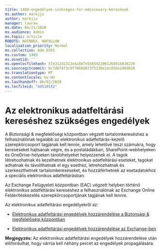```yaml
---
title: 1489-engedélyek-szükséges-for-ediscovery-keresések
ms.author: markjjo
author: markjjo
manager: lauraw
ms.date: 04/21/2020
ms.audience: Admin
ms.topic: article
ROBOTS: NOINDEX, NOFOLLOW
localization_priority: Normal
ms.collection: Adm_O365
ms.custom: 1489
ms.assetid: ''
ms.openlocfilehash: 57e312d1313e4abb7e556542286126561b836226
ms.sourcegitcommit: bc7d6f4f3c9f7060d073f5130e1ec856e248d020
ms.translationtype: MT
ms.contentlocale: hu-HU
ms.lasthandoff: 06/02/2020
ms.locfileid: "44510142"
---
```

# <a name="permissions-required-for-ediscovery-searches"></a>Az elektronikus adatfeltárási kereséshez szükséges engedélyek

A Biztonsági & megfelelőségi központban végzett tartalomkereséshez a felhasználónak legalább az elektronikus adatfeltárás-kezelő szerepkörcsoport tagjának kell lennie, amely lehetővé teszi számukra, hogy kereséseket hajtsanak végre, és a postaládákban, SharePoint-webhelyeken és OneDrive-helyeken tárolóhelyeket helyezzenek el. A tagok létrehozhatnak és kezelhetnek elektronikus adatfeltárási eseteket, tagokat adhatnak és távolíthatnak el egy esethez, létrehozhatnak és szerkeszthetnek tartalomkereséseket, és hozzáférhetnek az esetadatokhoz a speciális elektronikus adatfeltárásban.

Az Exchange Felügyeleti központban (EAC) végzett helyben történő elektronikus adatfeltárási kereséshez a felhasználónak az Exchange Online Felderítéskezelés szerepkörcsoportjának tagjának kell lennie.

Az elektronikus adatfeltárási engedélyekről az: 

- [Elektronikus adatfeltárási engedélyek hozzárendelése a Biztonsági & megfelelőségi központban](https://docs.microsoft.com/microsoft-365/compliance/assign-ediscovery-permissions)

- [Elektronikus adatfeltárási engedélyek hozzárendelése az Exchange-ben](https://docs.microsoft.com/exchange/security-and-compliance/in-place-ediscovery/assign-ediscovery-permissions)

**Megjegyzés:** Az elektronikus adatfeltárási engedélyek hozzárendelése után előfordulhat, hogy várnia kell néhány percet az engedélyek propagálására.
